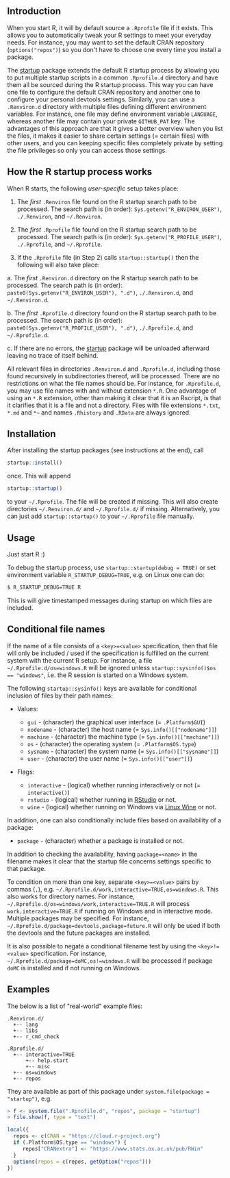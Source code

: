 ## Introduction

When you start R, it will by default source a `.Rprofile` file if it exists.  This allows you to automatically tweak your R settings to meet your everyday needs.  For instance, you may want to set the default CRAN repository (`options("repos")`) so you don't have to choose one every time you install a package.

The [startup] package extends the default R startup process by allowing you to put multiple startup scripts in a common `.Rprofile.d` directory and have them all be sourced during the R startup process.  This way you can have one file to configure the default CRAN repository and another one to configure your personal devtools settings.
Similarly, you can use a `.Renviron.d` directory with multiple files defining different environment variables.  For instance, one file may define environment variable `LANGUAGE`, whereas another file may contain your private `GITHUB_PAT` key.
The advantages of this approach are that it gives a better overview when you list the files, it makes it easier to share certain settings (= certain files) with other users, and you can keeping specific files completely private by setting the file privileges so only you can access those settings.


## How the R startup process works

When R starts, the following _user-specific_ setup takes place:

1. The _first_ `.Renviron` file found on the R startup search path to be processed.  The search path is (in order): `Sys.getenv("R_ENVIRON_USER")`, `./.Renviron`, and `~/.Renviron`.

2. The _first_ `.Rprofile` file found on the R startup search path to be processed.  The search path is (in order): `Sys.getenv("R_PROFILE_USER")`, `./.Rprofile`, and `~/.Rprofile`.

3. If the `.Rprofile` file (in Step 2) calls `startup::startup()` then the following will also take place:

  a. The _first_ `.Renviron.d` directory on the R startup search path to be processed.  The search path is (in order): `paste0(Sys.getenv("R_ENVIRON_USER"), ".d")`, `./.Renviron.d`, and `~/.Renviron.d`.
  
  b. The _first_ `.Rprofile.d` directory found on the R startup search path to be processed.  The search path is (in order): `paste0(Sys.getenv("R_PROFILE_USER"), ".d")`, `./.Rprofile.d`, and `~/.Rprofile.d`.
  
  c. If there are no errors, the [startup] package will be unloaded afterward leaving no trace of itself behind.

All relevant files in directories `.Renviron.d` and `.Rprofile.d`, including those found recursively in subdirectories thereof, will be processed.  There are no restrictions on what the file names should be.  For instance, for `.Rprofile.d`, you may use file names with and without extension `*.R`.  One advantage of using an `*.R` extension, other than making it clear that it is an Rscript, is that it clarifies that it is a file and not a directory.  Files with file extensions `*.txt`, `*.md` and `*~` and names `.Rhistory` and `.RData` are always ignored.



## Installation

After installing the startup packages (see instructions at the end), call
```r
startup::install()
```
once.  This will append
```r
startup::startup()
```
to your `~/.Rprofile`.  The file will be created if missing.  This will also create directories `~/.Renviron.d/` and `~/.Rprofile.d/` if missing.  Alternatively, you can just add `startup::startup()` to your `~/.Rprofile` file manually.


## Usage

Just start R :)

To debug the startup process, use `startup::startup(debug = TRUE)` or set environment variable `R_STARTUP_DEBUG=TRUE`, e.g. on Linux one can do:
```sh
$ R_STARTUP_DEBUG=TRUE R
```
This is will give timestamped messages during startup on which files are included.


## Conditional file names

If the name of a file consists of a `<key>=<value>` specification, then that file will only be included / used if the specification is fulfilled on the current system with the current R setup.  For instance, a file `~/.Rprofile.d/os=windows.R` will be ignored unless `startup::sysinfo()$os == "windows"`, i.e. the R session is started on a Windows system.

The following `startup::sysinfo()` keys are available for conditional inclusion of files by their path names:

* Values:
  - `gui`         - (character) the graphical user interface (= `.Platform$GUI`)
  - `nodename`    - (character) the host name (= `Sys.info()[["nodename"]]`)
  - `machine`     - (character) the machine type (= `Sys.info()[["machine"]]`)
  - `os`          - (character) the operating system (= `.Platform$OS.type`)
  - `sysname`     - (character) the system name (= `Sys.info()[["sysname"]]`)
  - `user`        - (character) the user name (= `Sys.info()[["user"]]`)
  
* Flags:
  - `interactive` - (logical) whether running interactively or not (= `interactive()`)
  - `rstudio`     - (logical) whether running in [RStudio] or not.
  - `wine`        - (logical) whether running on Windows via [Linux Wine] or not.

In addition, one can also conditionally include files based on availability of a package:

* `package`     - (character) whether a package is installed or not.

In addition to checking the availability, having `package=<name>` in the filename makes it clear that the startup file concerns settings specific to that package.

To condition on more than one key, separate `<key>=<value>` pairs by commas (`,`), e.g. `~/.Rprofile.d/work,interactive=TRUE,os=windows.R`.  This also works for directory names.  For instance, `~/.Rprofile.d/os=windows/work,interactive=TRUE.R` will process `work,interactive=TRUE.R` if running on Windows and in interactive mode.  Multiple packages may be specified.  For instance, `~/.Rprofile.d/package=devtools,package=future.R` will only be used if both the devtools and the future packages are installed.

It is also possible to negate a conditional filename test by using the `<key>!=<value>` specification.  For instance, `~/.Rprofile.d/package=doMC,os!=windows.R` will be processed if package `doMC` is installed and if not running on Windows.


## Examples
The below is a list of "real-world" example files:
```
.Renviron.d/
  +-- lang
  +-- libs
  +-- r_cmd_check
 
.Rprofile.d/
  +-- interactive=TRUE
      +-- help.start
      +-- misc
  +-- os=windows
  +-- repos
```
They are available as part of this package under `system.file(package = "startup")`, e.g.
```r
> f <- system.file(".Rprofile.d", "repos", package = "startup")
> file.show(f, type = "text")

local({
  repos <- c(CRAN = "https://cloud.r-project.org")
  if (.Platform$OS.type == "windows") {
     repos["CRANextra"] <- "https://www.stats.ox.ac.uk/pub/RWin"
  }
  options(repos = c(repos, getOption("repos")))
})
```

[startup]: https://cran.r-project.org/package=startup
[RStudio]: https://www.rstudio.com/products/RStudio/
[Linux Wine]: https://www.winehq.org/
